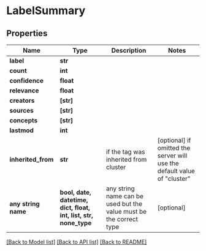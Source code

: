 # LabelSummary


## Properties
Name | Type | Description | Notes
------------ | ------------- | ------------- | -------------
**label** | **str** |  | 
**count** | **int** |  | 
**confidence** | **float** |  | 
**relevance** | **float** |  | 
**creators** | **[str]** |  | 
**sources** | **[str]** |  | 
**concepts** | **[str]** |  | 
**lastmod** | **int** |  | 
**inherited_from** | **str** | if the tag was inherited from cluster | [optional]  if omitted the server will use the default value of "cluster"
**any string name** | **bool, date, datetime, dict, float, int, list, str, none_type** | any string name can be used but the value must be the correct type | [optional]

[[Back to Model list]](../README.md#documentation-for-models) [[Back to API list]](../README.md#documentation-for-api-endpoints) [[Back to README]](../README.md)


